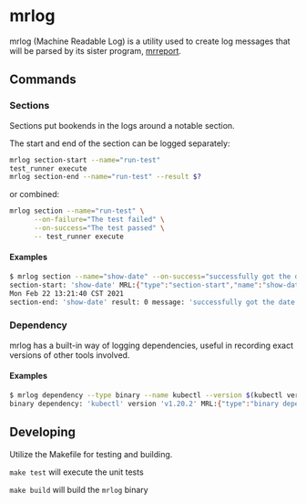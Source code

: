 # mrlog

mrlog (Machine Readable Log) is a utility used to create log messages that will be parsed by its sister program, [mrreport](https://github.com/cf-platform-eng/mrreport).

## Commands

### Sections

Sections put bookends in the logs around a notable section.

The start and end of the section can be logged separately:

```bash
mrlog section-start --name="run-test"
test_runner execute
mrlog section-end --name="run-test" --result $? 
```

or combined:

```bash
mrlog section --name="run-test" \
      --on-failure="The test failed" \
      --on-success="The test passed" \
      -- test_runner execute
```

#### Examples

```bash
$ mrlog section --name="show-date" --on-success="successfully got the date" --on-failure="failed to get the date" -- date
section-start: 'show-date' MRL:{"type":"section-start","name":"show-date","time":"2021-02-22T13:21:40.132922-06:00"}
Mon Feb 22 13:21:40 CST 2021
section-end: 'show-date' result: 0 message: 'successfully got the date' MRL:{"type":"section-end","name":"show-date","time":"2021-02-22T13:21:40.137741-06:00","message":"successfully got the date"}
```

### Dependency

mrlog has a built-in way of logging dependencies, useful in recording exact versions of other tools involved.

#### Examples

```bash
$ mrlog dependency --type binary --name kubectl --version $(kubectl version  --client -o json | jq -r .clientVersion.gitVersion)
binary dependency: 'kubectl' version 'v1.20.2' MRL:{"type":"binary dependency","version":"v1.20.2","name":"kubectl","metadata":"","time":"2021-02-22T13:30:34.213109-06:00"}
```

## Developing

Utilize the Makefile for testing and building.

`make test` will execute the unit tests

`make build` will build the `mrlog` binary
